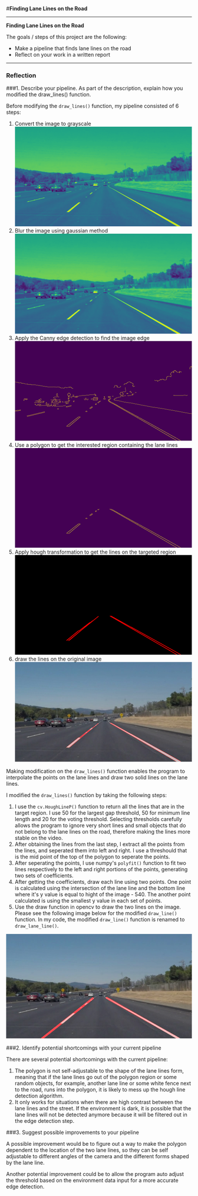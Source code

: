 #**Finding Lane Lines on the Road**

---

**Finding Lane Lines on the Road**

The goals / steps of this project are the following:
* Make a pipeline that finds lane lines on the road
* Reflect on your work in a written report


[//]: # (Image References)

[modified]: ./test_images_output/solidWhiteCurve.jpg
[gray]: ./test_images_output/solidWhiteCurve_gray.jpg "Grayscale"
[blur]: ./test_images_output/solidWhiteCurve_blur.jpg "Grayscale"
[canny]: ./test_images_output/solidWhiteCurve_edges.jpg "Grayscale"
[region]: ./test_images_output/solidWhiteCurve_region.jpg "Grayscale"
[lines]: ./test_images_output/solidWhiteCurve_lines.jpg
[line_image]: ./test_images_output/solidWhiteCurve_line_img.jpg
---

### Reflection

###1. Describe your pipeline. As part of the description, explain how you modified the draw_lines() function.

Before modifying the `draw_lines()` function, my pipeline consisted of 6 steps:

1. Convert the image to grayscale
![Grayscale transformation][gray]
2. Blur the image using gaussian method
![Blur image][blur]
3. Apply the Canny edge detection to find the image edge
![Edges][canny]
4. Use a polygon to get the interested region containing the lane lines
![Region][region]
5. Apply hough transformation to get the lines on the targeted region
![lines][lines]
6. draw the lines on the original image
![line draw on image][line_image]


Making modification on the `draw_lines()` function enables the program to interpolate the points on the lane lines and draw two solid lines on the lane lines.

I modified the `draw_lines()` function by taking the following steps:

1. I use the `cv.HoughLineP()` function to return all the lines that are in the target region. I use 50 for the largest gap threshold, 50 for minimum line length and 20 for the voting threshold. Selecting thresholds carefully allows the program to ignore very short lines and small objects that do not belong to the lane lines on the road, therefore making the lines more stable on the video.
2. After obtaining the lines from the last step, I extract all the points from the lines, and seperated them into left and right. I use a threshould that is the mid point of the top of the polygon to seperate the points.
3. After seperating the points, I use numpy's `polyfit()` function to fit two lines respectively to the left and right portions of the points, generating two sets of coefficients.
4. After getting the coefficients, draw each line using two points. One point is calculated using the intersection of the lane line and the bottom line where it's y value is equal to hight of the image - 540. The another point calculated is using the smallest y value in each set of points.
5. Use the draw function in opencv to draw the two lines on the image. Please see the following image below for the modified `draw_line()` function. In my code, the modified `draw_line()` function is renamed to `draw_lane_line()`.

![Modified draw line][modified]



###2. Identify potential shortcomings with your current pipeline


There are several potential shortcomings with the current pipeline:

1. The polygon is not self-adjustable to the shape of the lane lines form, meaning that if the lane lines go out of the polygon region or some random objects, for example, another lane line or some white fence next to the road, runs into the polygon, it is likely to mess up the hough line detection algorithm.
2. It only works for situations when there are high contrast between the lane lines and the street. If the environment is dark, it is possible that the lane lines will not be detected anymore because it will be filtered out in the edge detection step.



###3. Suggest possible improvements to your pipeline

A possible improvement would be to figure out a way to make the polygon dependent to the location of the two lane lines, so they can be self adjustable to different angles of the camera and the different forms shaped by the lane line.

Another potential improvement could be to allow the program auto adjust the threshold based on the environment data input for a more accurate edge detection.
